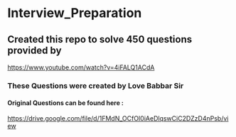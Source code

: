 # Interview_Preparation
## Created this repo to solve 450 questions provided by 
https://www.youtube.com/watch?v=4iFALQ1ACdA
### These Questions were created by Love Babbar Sir
#### Original Questions can be found here : 
https://drive.google.com/file/d/1FMdN_OCfOI0iAeDlqswCiC2DZzD4nPsb/view
